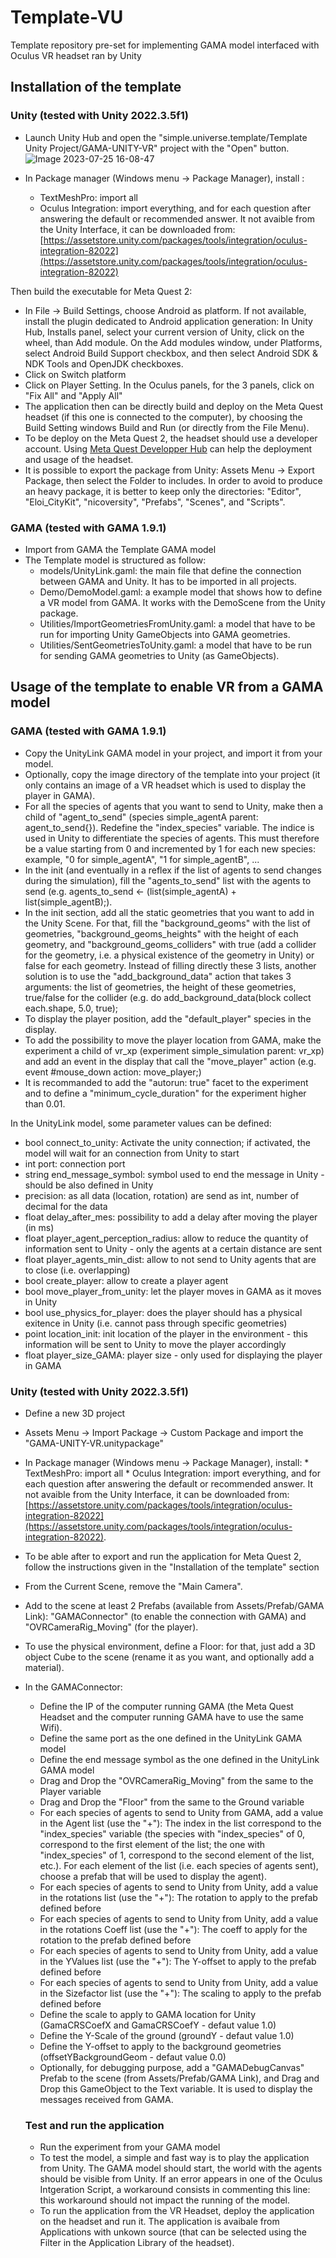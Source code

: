 # Template-VU
Template repository pre-set for implementing GAMA model interfaced with Oculus VR headset ran by Unity

## Installation of the template

### Unity (tested with Unity 2022.3.5f1)


 - Launch Unity Hub and open the "simple.universe.template/Template Unity Project/GAMA-UNITY-VR" project with the "Open" button.
![Image 2023-07-25 16-08-47](https://github.com/project-SIMPLE/simple.template.universe/assets/579256/472b1729-2b4e-4612-b5fd-bee663a0433d)

 - In Package manager (Windows menu -> Package Manager), install :
      * TextMeshPro: import all
      * Oculus Integration: import everything, and for each question after answering the default or recommended answer. It not avaible from the Unity Interface, it can be downloaded from: [https://assetstore.unity.com/packages/tools/integration/oculus-integration-82022](https://assetstore.unity.com/packages/tools/integration/oculus-integration-82022)

Then build the executable for Meta Quest 2:
 - In File -> Build Settings, choose Android as platform. If not available, install the plugin dedicated to Android application generation: In Unity Hub, Installs panel, select your current version of Unity, click on the wheel, than Add module. On the Add modules window, under Platforms, select Android Build Support checkbox, and then select Android SDK & NDK Tools and OpenJDK checkboxes.
 - Click on Switch platform
 - Click on Player Setting. In the Oculus panels, for the 3 panels, click on "Fix All" and "Apply All"
 - The application then can be directly build and deploy on the Meta Quest headset (if this one is connected to the computer), by choosing the Build Setting windows Build and Run (or directly from the File Menu).
 - To be deploy on the Meta Quest 2, the headset should use a developer account. Using [Meta Quest Developper Hub](https://developer.oculus.com/documentation/unity/ts-odh/) can help the deployment and usage of the headset.
 - It is possible to export the package from Unity: Assets Menu -> Export Package, then select the Folder to includes. In order to avoid to produce an heavy package, it is better to keep only the directories: "Editor", "Eloi_CityKit", "nicoversity", "Prefabs", "Scenes", and "Scripts".


### GAMA (tested with GAMA 1.9.1)
 - Import from GAMA the Template GAMA model
 - The Template model is structured as follow:
      * models/UnityLink.gaml: the main file that define the connection between GAMA and Unity. It has to be imported in all projects.
      * Demo/DemoModel.gaml: a example model that shows how to define a VR model from GAMA. It works with the DemoScene from the Unity package.
      * Utilities/ImportGeometriesFromUnity.gaml: a model that have to be run for importing Unity GameObjects into GAMA geometries.
      * Utilities/SentGeometriesToUnity.gaml: a model that have to be run for sending GAMA geometries to Unity (as GameObjects).
          
   

## Usage of the template to enable VR from a GAMA model

### GAMA (tested with GAMA 1.9.1)
- Copy the UnityLink GAMA model in your project, and import it from your model.
- Optionally, copy the image directory of the template into your project (it only contains an image of a VR headset which is used to display the player in GAMA).
- For all the species of agents that you want to send to Unity, make then a child of "agent_to_send" (species simple_agentA parent: agent_to_send{}). Redefine the "index_species" variable. The indice is used in Unity to differentiate the species of agents. This must therefore be a value starting from 0 and incremented by 1 for each new species: example, "0 for simple_agentA", "1 for simple_agentB", ...
- In the init (and eventually in a reflex if the list of agents to send changes during the simulation), fill the "agents_to_send" list with the agents to send (e.g. agents_to_send <- (list(simple_agentA) + list(simple_agentB);).
- In the init section, add all the static geometries that you want to add in the Unity Scene. For that, fill the "background_geoms" with the list of geometries, "background_geoms_heights" with the height of each geometry, and "background_geoms_colliders" with true (add a collider for the geometry, i.e. a physical existence of the geometry in Unity) or false for each geometry. Instead of filling directly these 3 lists, another solution is to use the "add_background_data" action that takes 3 arguments: the list of geometries, the height of these geometries, true/false for the collider (e.g. do add_background_data(block collect each.shape, 5.0, true);
- To display the player position, add the "default_player" species in the display.
- To add the possibility to move the player location from GAMA, make the experiment a child of vr_xp (experiment simple_simulation parent: vr_xp) and add an event in the display that call the "move_player" action (e.g. event #mouse_down action: move_player;)
- It is recommanded to add the "autorun: true" facet to the experiment and to define a "minimum_cycle_duration" for the experiment higher than 0.01.

In the UnityLink model, some parameter values can be defined: 
- bool connect_to_unity: Activate the unity connection; if activated, the model will wait for an connection from Unity to start
- int port: connection port
- string end_message_symbol: symbol used to end the message in Unity - should be also defined in Unity
- precision: as all data (location, rotation) are send as int, number of decimal for the data
- float delay_after_mes: possibility to add a delay after moving the player (in ms)
- float player_agent_perception_radius: allow to reduce the quantity of information sent to Unity - only the agents at a certain distance are sent
- float player_agents_min_dist: allow to not send to Unity agents that are to close (i.e. overlapping)
- bool create_player: allow to create a player agent
- bool move_player_from_unity: let the player moves in GAMA as it moves in Unity
- bool use_physics_for_player: does the player should has a physical exitence in Unity (i.e. cannot pass through specific geometries)
- point location_init: init location of the player in the environment - this information will be sent to Unity to move the player accordingly
- float player_size_GAMA: player size - only used for displaying the player in GAMA

  
### Unity (tested with Unity 2022.3.5f1)
- Define a new 3D project
- Assets Menu -> Import Package -> Custom Package and import the "GAMA-UNITY-VR.unitypackage"
- In Package manager (Windows menu -> Package Manager), install:
      * TextMeshPro: import all
      * Oculus Integration: import everything, and for each question after answering the default or recommended answer. It not avaible from the Unity Interface, it can be downloaded from: [https://assetstore.unity.com/packages/tools/integration/oculus-integration-82022](https://assetstore.unity.com/packages/tools/integration/oculus-integration-82022).
- To be able after to export and run the application for Meta Quest 2, follow the instructions given in the "Installation of the template" section
- From the Current Scene, remove the "Main Camera".
- Add to the scene at least 2 Prefabs (available from Assets/Prefab/GAMA Link): "GAMAConnector" (to enable the connection with GAMA) and "OVRCameraRig_Moving" (for the player).
- To use the physical environment, define a Floor: for that, just add a 3D object Cube to the scene (rename it as you want, and optionally add a material).
- In the GAMAConnector:
     * Define the IP of the computer running GAMA (the Meta Quest Headset and the computer running GAMA have to use the same Wifi).
     * Define the same port as the one defined in the UnityLink GAMA model
     * Define the end message symbol as the one defined in the UnityLink GAMA model
     * Drag and Drop the "OVRCameraRig_Moving" from the same to the Player variable
     * Drag and Drop the "Floor" from the same to the Ground variable
     * For each species of agents to send to Unity from GAMA, add a value in the Agent list (use the "+"): The index in the list correspond to the "index_species" variable (the species with "index_species" of 0, correspond to the first element of the list; the one with "index_species" of 1, correspond to the second element of the list, etc.). For each element of the list (i.e. each species of agents sent), choose a prefab that will be used to display the agent).
     * For each species of agents to send to Unity from Unity, add a value in the rotations list (use the "+"): The rotation to apply to the prefab defined before
     * For each species of agents to send to Unity from Unity, add a value in the rotations Coeff list (use the "+"): The coeff to apply for the rotation to the prefab defined before
     * For each species of agents to send to Unity from Unity, add a value in the YValues list (use the "+"): The Y-offset to apply to the prefab defined before
     * For each species of agents to send to Unity from Unity, add a value in the Sizefactor list (use the "+"): The scaling to apply to the prefab defined before
     * Define the scale to apply to GAMA location for Unity (GamaCRSCoefX and GamaCRSCoefY - defaut value 1.0)
     * Define the Y-Scale of the ground (groundY - defaut value 1.0)
     * Define the Y-offset to apply to the background geometries (offsetYBackgroundGeom - defaut value 0.0)
     * Optionally, for debugging purpose, add a "GAMADebugCanvas" Prefab to the scene (from Assets/Prefab/GAMA Link), and Drag and Drop this GameObject to the Text variable. It is used to display the messages received from GAMA.
 
       

  ### Test and run the application
  - Run the experiment from your GAMA model
  - To test the model, a simple and fast way is to play the application from Unity. The GAMA model should start, the world with the agents should be visible from Unity. If an error appears in one of the Oculus Intgeration Script, a workaround consists in commenting this line: this workaround should not impact the running of the model.
  - To run the application from the VR Headset, deploy the application on the headset and run it. The application is avaibale from Applications with unkown source (that can be selected using the Filter in the Application Library of the headset).

  
        
    

	



